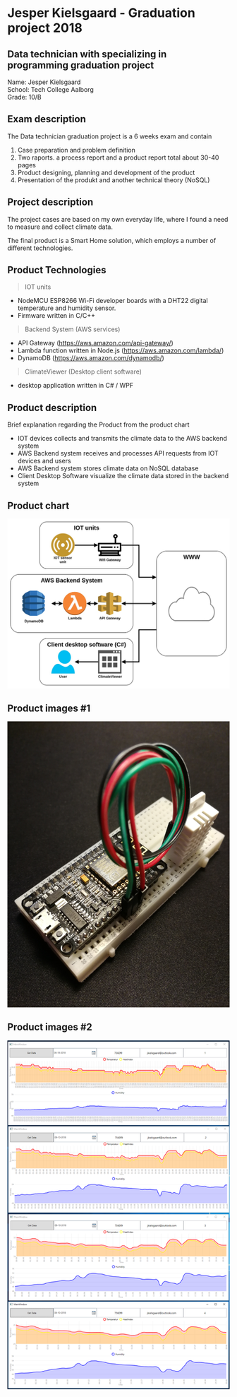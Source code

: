 # Jesper Kielsgaard - Graduation project 2018
## Data technician with specializing in programming graduation project

Name: Jesper Kielsgaard<br>
School: Tech College Aalborg<br>
Grade: 10/B

## Exam description
The Data technician graduation project is a 6 weeks exam and contain
1. Case preparation and problem definition
2. Two raports. a process report and a product report total about 30-40 pages 
3. Product designing, planning and development of the product
4. Presentation of the produkt and another technical theory (NoSQL)

## Project description
The project cases are based on my own everyday life, where I found a need to measure and collect climate data.

The final product is a Smart Home solution, which employs a number of different technologies.

## Product Technologies
>IOT units
- NodeMCU ESP8266 Wi-Fi developer boards with a DHT22 digital temperature and humidity sensor.
- Firmware written in C/C++

>Backend System (AWS services)
- API Gateway (https://aws.amazon.com/api-gateway/)
- Lambda function written in Node.js (https://aws.amazon.com/lambda/)
- DynamoDB (https://aws.amazon.com/dynamodb/)

>ClimateViewer (Desktop client software) 
- desktop application written in C# / WPF

## Product description
Brief explanation regarding the Product from the product chart
- IOT devices collects and transmits the climate data to the AWS backend system
- AWS Backend system receives and processes API requests from IOT devices and users
- AWS Backend system stores climate data on NoSQL database
- Client Desktop Software visualize the climate data stored in the backend system

## Product chart
<img src="./assets/ProjectDiagram.jpg" width="600">

## Product images #1
<img src="./assets/IOTunit_raw.jpg" width="600">

## Product images #2
<img src="./assets/Data.PNG" width="600">
